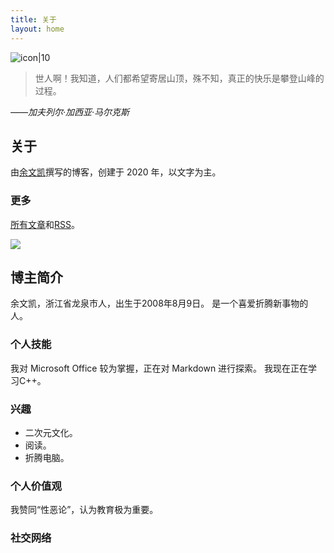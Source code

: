 ```yaml
---
title: 关于
layout: home
---
```

![icon|10](https://s3.ax1x.com/2020/12/06/DXkCfP.jpg)
> 世人啊！我知道，人们都希望寄居山顶，殊不知，真正的快乐是攀登山峰的过程。

*——加夫列尔·加西亚·马尔克斯*
<!-- .slide vertical=true -->
## 关于
由<a href="#/0/2">余文凯</a>撰写的博客，创建于 2020 年，以文字为主。
<!-- .slide vertical=true -->
### 更多
[所有文章](/articles/)和[RSS](/feed.xml)。

![](https://img.shields.io/badge/dynamic/json?color=2bb24c&label=Feedly&query=%24.data.totalSubs&url=https%3A%2F%2Fapi.spencerwoo.com%2Fsubstats%2F%3Fsource%3Dfeedly%26queryKey%3Dhttps%3A%2F%2Fimwky.github.io%2Ffeed.xml&logo=feedly&style=for-the-badge)

<!-- .slide vertical=true -->

## 博主简介
余文凯，浙江省龙泉市人，出生于2008年8月9日。
是一个喜爱折腾新事物的人。
<!-- .slide vertical=true -->

### 个人技能
我对 Microsoft Office 较为掌握，正在对 Markdown 进行探索。
我现在正在学习C++。
<!-- .slide vertical=true -->

### 兴趣
 - 二次元文化。
 - 阅读。
 - 折腾电脑。
<!-- .slide vertical=true -->

### 个人价值观
我赞同“性恶论”，认为教育极为重要。
<!-- .slide vertical=true -->

### 社交网络
  <a href="mailto:mickey5618@outlook.com">
    <i class="fas fa-envelope"></i>
  </a>
  <a href="https://github.com/iaknew">
    <i class="fab fa-github"></i>
  </a>
  <a href="https://weibo.com/yuxiaokai5618">
    <i class="fab fa-weibo"></i>
  </a>
  <a href="http://wpa.qq.com/msgrd?v=3&uin=3498735386&site=qq&menu=yes">
    <i class="fab fa-qq"></i>
